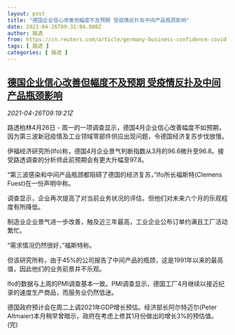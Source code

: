 ```yaml
---
layout: post
title: "德国企业信心改善但幅度不及预期 受疫情反扑及中间产品瓶颈影响"
date: 2021-04-26T09:31:04.000Z
author: 路透
from: https://cn.reuters.com/article/germany-business-confidence-covid-0426-idCNKBS2CD0YQ
tags: [ 路透 ]
categories: [ 路透 ]
---
```

<!--1619429464000-->
[德国企业信心改善但幅度不及预期 受疫情反扑及中间产品瓶颈影响](https://cn.reuters.com/article/germany-business-confidence-covid-0426-idCNKBS2CD0YQ)
------

<div>
<div><i>2021-04-26T09:19:21Z</i></div><p>路透柏林4月26日 - 周一的一项调查显示，德国4月企业信心改善幅度不如预期，因为第三波新冠疫情及工业领域零部件供应出现问题，令德国经济复苏步伐放慢。</p><p>伊福经济研究所(Ifo)称，德国4月企业景气判断指数从3月的96.6微升至96.8。接受路透调查的分析师此前预期会有更大升幅至97.8。</p><p>“第三波感染和中间产品瓶颈都阻碍了德国的经济复苏，”Ifo所长福斯特(Clemens Fuest)在一份声明中称。</p><p>调查显示，企业再次提高了对当前业务状况的评估，但他们对未来六个月的乐观程度有所降低。</p><p>制造业企业景气进一步改善，触及近三年最高，工业企业公布订单约满且工厂活动繁忙。</p><p>“需求情况仍然很好，”福斯特称。</p><p>但该研究所称，由于45%的公司报告了中间产品的瓶颈，这是1991年以来的最高值，因此他们的业务前景并不乐观。</p><p>Ifo的数据与上周的PMI调查基本一致。PMI调查显示，德国工厂4月继续以接近纪录的速度生产商品，而服务业仍然低迷。</p><p>德国政府预计会在周二上调2021年GDP增长预估。经济部长阿尔特迈尔(Peter Altmaier)本月稍早曾暗示，政府在考虑上修其1月份做出的增长3%的预估值。(完)</p>
</div>
